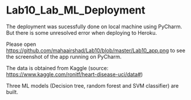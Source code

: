 # Lab10_Lab_ML_Deployment

The deployment was sucessfully done on local machine using PyCharm. But there is some unresolved error when deploying to Heroku.

Please open https://github.com/mahaairshad/Lab10/blob/master/Lab10_app.png to see the screenshot of the app running on PyCharm.

The data is obtained from Kaggle (source: https://www.kaggle.com/ronitf/heart-disease-uci/data#)

Three ML models (Decision tree, random forest and SVM classifier) are built.
